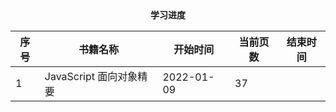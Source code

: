 <center><b>学习进度</b></center>

| 序号 | 书籍名称                | 开始时间   | 当前页数 | 结束时间 |
| ---- | ----------------------- | ---------- | -------- | -------- |
| 1    | JavaScript 面向对象精要 | 2022-01-09 | 37       |          |

